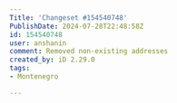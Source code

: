 ```yaml
---
Title: 'Changeset #154540748'
PublishDate: 2024-07-28T22:48:58Z
id: 154540748
user: anshanin
comment: Removed non-existing addresses
created_by: iD 2.29.0
tags:
- Montenegro

---
```

